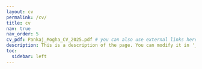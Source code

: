 ```yaml
---
layout: cv
permalink: /cv/
title: cv
nav: true
nav_order: 5
cv_pdf: Pankaj_Mogha_CV_2025.pdf # you can also use external links here
description: This is a description of the page. You can modify it in '_pages/cv.md'. You can also change or remove the top pdf download button.
toc:
  sidebar: left
---
```

